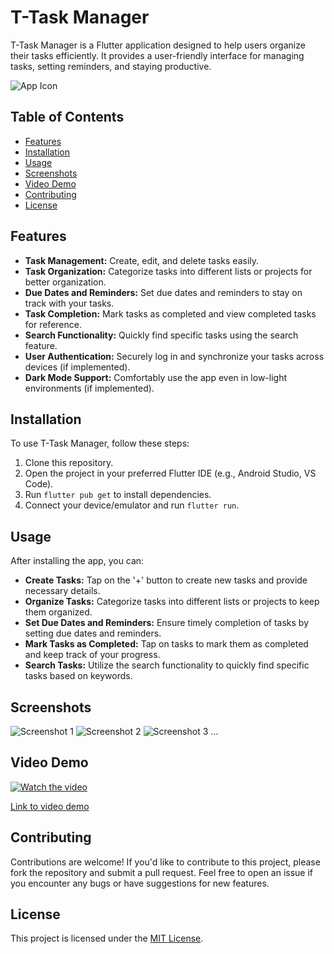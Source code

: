 # T-Task Manager

T-Task Manager is a Flutter application designed to help users organize their tasks efficiently. It provides a user-friendly interface for managing tasks, setting reminders, and staying productive.

![App Icon](assets/app_icon.png)

## Table of Contents
- [Features](#features)
- [Installation](#installation)
- [Usage](#usage)
- [Screenshots](#screenshots)
- [Video Demo](#video-demo)
- [Contributing](#contributing)
- [License](#license)

## Features

- **Task Management:** Create, edit, and delete tasks easily.
- **Task Organization:** Categorize tasks into different lists or projects for better organization.
- **Due Dates and Reminders:** Set due dates and reminders to stay on track with your tasks.
- **Task Completion:** Mark tasks as completed and view completed tasks for reference.
- **Search Functionality:** Quickly find specific tasks using the search feature.
- **User Authentication:** Securely log in and synchronize your tasks across devices (if implemented).
- **Dark Mode Support:** Comfortably use the app even in low-light environments (if implemented).

## Installation

To use T-Task Manager, follow these steps:

1. Clone this repository.
2. Open the project in your preferred Flutter IDE (e.g., Android Studio, VS Code).
3. Run `flutter pub get` to install dependencies.
4. Connect your device/emulator and run `flutter run`.

## Usage

After installing the app, you can:

- **Create Tasks:** Tap on the '+' button to create new tasks and provide necessary details.
- **Organize Tasks:** Categorize tasks into different lists or projects to keep them organized.
- **Set Due Dates and Reminders:** Ensure timely completion of tasks by setting due dates and reminders.
- **Mark Tasks as Completed:** Tap on tasks to mark them as completed and keep track of your progress.
- **Search Tasks:** Utilize the search functionality to quickly find specific tasks based on keywords.

## Screenshots

![Screenshot 1](screenshots/screenshot1.png)
![Screenshot 2](screenshots/screenshot2.png)
![Screenshot 3](screenshots/screenshot3.png)
...

## Video Demo

[![Watch the video](https://img.youtube.com/vi/YOUR_VIDEO_ID_HERE/0.jpg)](https://www.youtube.com/watch?v=YOUR_VIDEO_ID_HERE)

[Link to video demo](https://www.youtube.com/watch?v=YOUR_VIDEO_ID_HERE)

## Contributing

Contributions are welcome! If you'd like to contribute to this project, please fork the repository and submit a pull request. Feel free to open an issue if you encounter any bugs or have suggestions for new features.

## License

This project is licensed under the [MIT License](LICENSE).
